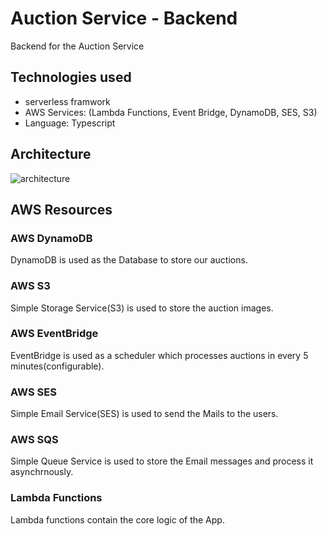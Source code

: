 # Auction Service - Backend

Backend for the Auction Service

## Technologies used

-   serverless framwork
-   AWS Services: (Lambda Functions, Event Bridge, DynamoDB, SES, S3)
-   Language: Typescript

## Architecture

![architecture](https://user-images.githubusercontent.com/11870835/111895421-7a531900-8a38-11eb-916a-a243d4f2eed3.jpg)

## AWS Resources

### AWS DynamoDB

DynamoDB is used as the Database to store our auctions.

### AWS S3

Simple Storage Service(S3) is used to store the auction images.

### AWS EventBridge

EventBridge is used as a scheduler which processes auctions in every 5 minutes(configurable).

### AWS SES

Simple Email Service(SES) is used to send the Mails to the users.

### AWS SQS

Simple Queue Service is used to store the Email messages and process it asynchrnously.

### Lambda Functions

Lambda functions contain the core logic of the App.
